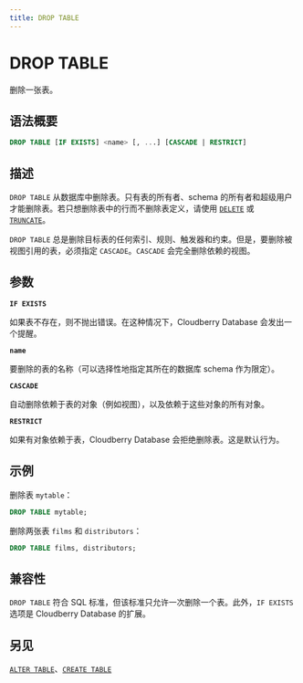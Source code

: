 ```yaml
---
title: DROP TABLE
---
```


# DROP TABLE

删除一张表。

## 语法概要

```sql
DROP TABLE [IF EXISTS] <name> [, ...] [CASCADE | RESTRICT]
```

## 描述

`DROP TABLE` 从数据库中删除表。只有表的所有者、schema 的所有者和超级用户才能删除表。若只想删除表中的行而不删除表定义，请使用 [`DELETE`](https://github.com/apache/cloudberry-site/blob/cbdb-doc-validation/docs/sql-stmts/delete.md) 或 [`TRUNCATE`](/i18n/zh/docusaurus-plugin-content-docs/current/sql-stmts/truncate.md)。

`DROP TABLE` 总是删除目标表的任何索引、规则、触发器和约束。但是，要删除被视图引用的表，必须指定 `CASCADE`。`CASCADE` 会完全删除依赖的视图。

## 参数

**`IF EXISTS`**

如果表不存在，则不抛出错误。在这种情况下，Cloudberry Database 会发出一个提醒。

**`name`**

要删除的表的名称（可以选择性地指定其所在的数据库 schema 作为限定）。

**`CASCADE`**

自动删除依赖于表的对象（例如视图），以及依赖于这些对象的所有对象。

**`RESTRICT`**

如果有对象依赖于表，Cloudberry Database 会拒绝删除表。这是默认行为。

## 示例

删除表 `mytable`：

```sql
DROP TABLE mytable;
```

删除两张表 `films` 和 `distributors`：

```sql
DROP TABLE films, distributors;
```

## 兼容性

`DROP TABLE` 符合 SQL 标准，但该标准只允许一次删除一个表。此外，`IF EXISTS` 选项是 Cloudberry Database 的扩展。

## 另见

[`ALTER TABLE`](https://github.com/apache/cloudberry-site/blob/cbdb-doc-validation/docs/sql-stmts/alter-table.md)、[`CREATE TABLE`](https://github.com/apache/cloudberry-site/blob/cbdb-doc-validation/docs/sql-stmts/create-table.md)
